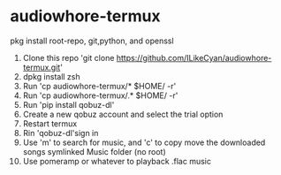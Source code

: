 # audiowhore-termux


pkg install root-repo, git,python, and openssl
1. Clone this repo 'git clone https://github.com/ILikeCyan/audiowhore-termux.git'
2. dpkg install zsh
3. Run 'cp audiowhore-termux/* $HOME/ -r'
3. Run 'cp audiowhore-termux/.* $HOME/ -r'
4. Run 'pip install qobuz-dl'
5. Create a new qobuz account and select the trial option
6. Restart termux
7. Rin 'qobuz-dl'sign in
8. Use 'm' to search for music, and 'c' to copy move the downloaded songs symlinked Music folder (no root)
9. Use pomeramp or whatever to playback .flac music



